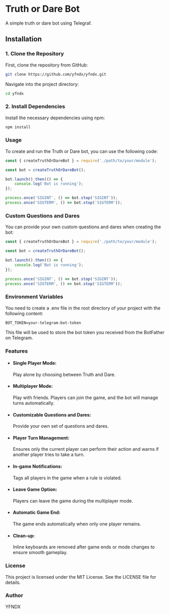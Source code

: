 # Truth or Dare Bot

A simple truth or dare bot using Telegraf.

## Installation

### 1. Clone the Repository

First, clone the repository from GitHub:

```sh
git clone https://github.com/yfndx/yfndx.git
```
Navigate into the project directory:
```sh
cd yfndx
```
### 2. Install Dependencies
Install the necessary dependencies using npm:
```sh
npm install
```
### Usage
To create and run the Truth or Dare bot, you can use the following code:
```javascript
const { createTruthOrDareBot } = require('./path/to/your/module');

const bot = createTruthOrDareBot();

bot.launch().then(() => {
    console.log('Bot is running');
});

process.once('SIGINT', () => bot.stop('SIGINT'));
process.once('SIGTERM', () => bot.stop('SIGTERM'));
```
### Custom Questions and Dares
You can provide your own custom questions and dares when creating the bot:
```javascript
const { createTruthOrDareBot } = require('./path/to/your/module');

const bot = createTruthOrDareBot();

bot.launch().then(() => {
    console.log('Bot is running');
});

process.once('SIGINT', () => bot.stop('SIGINT'));
process.once('SIGTERM', () => bot.stop('SIGTERM'));
```
### Environment Variables
You need to create a .env file in the root directory of your project with the following content:
```dotenv
BOT_TOKEN=your-telegram-bot-token
```
This file will be used to store the bot token you received from the BotFather on Telegram.
### Features
- #### Single Player Mode:
  Play alone by choosing between Truth and Dare.
- #### Multiplayer Mode:
   Play with friends. Players can join the game, and the bot will manage turns automatically.
- #### Customizable Questions and Dares:
  Provide your own set of questions and dares.
- #### Player Turn Management:
  Ensures only the current player can perform their action and warns if another player tries to take a turn.
- #### In-game Notifications:
  Tags all players in the game when a rule is violated.
- #### Leave Game Option:
  Players can leave the game during the multiplayer mode.
- #### Automatic Game End:
  The game ends automatically when only one player remains.
- #### Clean-up:
  Inline keyboards are removed after game ends or mode changes to ensure smooth gameplay.
### License
This project is licensed under the MIT License. See the LICENSE file for details.
### Author
YFNDX
